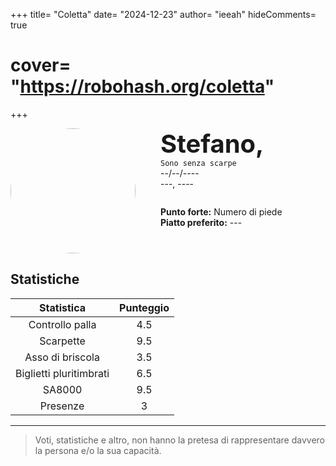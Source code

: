 +++
title= "Coletta"
date= "2024-12-23"
author= "ieeah"
hideComments= true
# cover= "https://robohash.org/coletta"
+++

<div class="player-header" style="display: flex;">
  <div class="player-avatar" style="margin-inline-end: 40px;">
    <img src="https://robohash.org/coletta" width="200px" height="200px" style="border-radius: 50%; aspect-ratio: 1; border: 15px solid #var(--accent); object-fit: contain; object-position: center;" />
  </div>
  <div class="player-info">
    <p class="player-name" style="margin-block: 0; font-size: 2.5rem; font-weight: bold; display: inline-block;" id="player-name">Stefano,</p>
    <code style="display: inline-block;">Sono senza scarpe</code>
    <p class="player-age" style="margin-block: 0;">--/--/----</p>
    <p class="player-office" style="margin-block: 0;">---, ----</p>
    <div class="player-specials" style="margin-block: 1.75rem 0;">
      <p class="player-office" style="margin-block: 0;">
        <span style="font-weight: bold">Punto forte:</span>
        <span style="">Numero di piede</span>
      </p>
      <p class="player-office" style="margin-block: 0;">
        <span style="font-weight: bold">Piatto preferito:</span>
        <span style="">---</span>
      </p>
    </div>
  </div>
</div>

## Statistiche

|       Statistica        | Punteggio |
|:-----------------------:|:---------:|
|     Controllo palla     |    4.5    |
|        Scarpette        |    9.5    |
|    Asso di briscola     |    3.5    |
| Biglietti pluritimbrati |    6.5    |
|         SA8000          |    9.5    |
|        Presenze         |     3     |

---

> Voti, statistiche e altro, non hanno la pretesa di rappresentare davvero la persona e/o la sua capacità.
